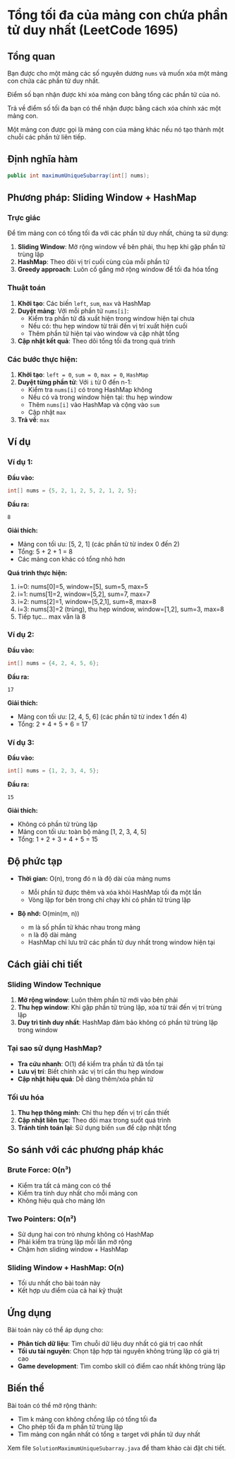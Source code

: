 # Tổng tối đa của mảng con chứa phần tử duy nhất (LeetCode 1695)

## Tổng quan

Bạn được cho một mảng các số nguyên dương `nums` và muốn xóa một mảng con chứa các phần tử duy nhất.

Điểm số bạn nhận được khi xóa mảng con bằng tổng các phần tử của nó.

Trả về điểm số tối đa bạn có thể nhận được bằng cách xóa chính xác một mảng con.

Một mảng con được gọi là mảng con của mảng khác nếu nó tạo thành một chuỗi các phần tử liên tiếp.

## Định nghĩa hàm

```java
public int maximumUniqueSubarray(int[] nums);
```

## Phương pháp: Sliding Window + HashMap

### Trực giác

Để tìm mảng con có tổng tối đa với các phần tử duy nhất, chúng ta sử dụng:

1. **Sliding Window**: Mở rộng window về bên phải, thu hẹp khi gặp phần tử trùng lặp
2. **HashMap**: Theo dõi vị trí cuối cùng của mỗi phần tử
3. **Greedy approach**: Luôn cố gắng mở rộng window để tối đa hóa tổng

### Thuật toán

1. **Khởi tạo**: Các biến `left`, `sum`, `max` và HashMap
2. **Duyệt mảng**: Với mỗi phần tử `nums[i]`:
   - Kiểm tra phần tử đã xuất hiện trong window hiện tại chưa
   - Nếu có: thu hẹp window từ trái đến vị trí xuất hiện cuối
   - Thêm phần tử hiện tại vào window và cập nhật tổng
3. **Cập nhật kết quả**: Theo dõi tổng tối đa trong quá trình

### Các bước thực hiện:

1. **Khởi tạo**: `left = 0`, `sum = 0`, `max = 0`, `HashMap`
2. **Duyệt từng phần tử**: Với `i` từ 0 đến n-1:
   - Kiểm tra `nums[i]` có trong HashMap không
   - Nếu có và trong window hiện tại: thu hẹp window
   - Thêm `nums[i]` vào HashMap và cộng vào `sum`
   - Cập nhật `max`
3. **Trả về**: `max`

## Ví dụ

### Ví dụ 1:
**Đầu vào:**
```java
int[] nums = {5, 2, 1, 2, 5, 2, 1, 2, 5};
```

**Đầu ra:**
```
8
```

**Giải thích:**
- Mảng con tối ưu: [5, 2, 1] (các phần tử từ index 0 đến 2)
- Tổng: 5 + 2 + 1 = 8
- Các mảng con khác có tổng nhỏ hơn

**Quá trình thực hiện:**
1. i=0: nums[0]=5, window=[5], sum=5, max=5
2. i=1: nums[1]=2, window=[5,2], sum=7, max=7  
3. i=2: nums[2]=1, window=[5,2,1], sum=8, max=8
4. i=3: nums[3]=2 (trùng), thu hẹp window, window=[1,2], sum=3, max=8
5. Tiếp tục... max vẫn là 8

### Ví dụ 2:
**Đầu vào:**
```java
int[] nums = {4, 2, 4, 5, 6};
```

**Đầu ra:**
```
17
```

**Giải thích:**
- Mảng con tối ưu: [2, 4, 5, 6] (các phần tử từ index 1 đến 4)
- Tổng: 2 + 4 + 5 + 6 = 17

### Ví dụ 3:
**Đầu vào:**
```java
int[] nums = {1, 2, 3, 4, 5};
```

**Đầu ra:**
```
15
```

**Giải thích:**
- Không có phần tử trùng lặp
- Mảng con tối ưu: toàn bộ mảng [1, 2, 3, 4, 5]
- Tổng: 1 + 2 + 3 + 4 + 5 = 15

## Độ phức tạp

- **Thời gian:** O(n), trong đó n là độ dài của mảng nums
  - Mỗi phần tử được thêm và xóa khỏi HashMap tối đa một lần
  - Vòng lặp for bên trong chỉ chạy khi có phần tử trùng lặp

- **Bộ nhớ:** O(min(m, n))
  - m là số phần tử khác nhau trong mảng
  - n là độ dài mảng
  - HashMap chỉ lưu trữ các phần tử duy nhất trong window hiện tại

## Cách giải chi tiết

### Sliding Window Technique

1. **Mở rộng window**: Luôn thêm phần tử mới vào bên phải
2. **Thu hẹp window**: Khi gặp phần tử trùng lặp, xóa từ trái đến vị trí trùng lặp
3. **Duy trì tính duy nhất**: HashMap đảm bảo không có phần tử trùng lặp trong window

### Tại sao sử dụng HashMap?

- **Tra cứu nhanh**: O(1) để kiểm tra phần tử đã tồn tại
- **Lưu vị trí**: Biết chính xác vị trí cần thu hẹp window
- **Cập nhật hiệu quả**: Dễ dàng thêm/xóa phần tử

### Tối ưu hóa

1. **Thu hẹp thông minh**: Chỉ thu hẹp đến vị trí cần thiết
2. **Cập nhật liên tục**: Theo dõi max trong suốt quá trình
3. **Tránh tính toán lại**: Sử dụng biến `sum` để cập nhật tổng

## So sánh với các phương pháp khác

### Brute Force: O(n³)
- Kiểm tra tất cả mảng con có thể
- Kiểm tra tính duy nhất cho mỗi mảng con
- Không hiệu quả cho mảng lớn

### Two Pointers: O(n²)  
- Sử dụng hai con trỏ nhưng không có HashMap
- Phải kiểm tra trùng lặp mỗi lần mở rộng
- Chậm hơn sliding window + HashMap

### Sliding Window + HashMap: O(n)
- Tối ưu nhất cho bài toán này
- Kết hợp ưu điểm của cả hai kỹ thuật

## Ứng dụng

Bài toán này có thể áp dụng cho:
- **Phân tích dữ liệu**: Tìm chuỗi dữ liệu duy nhất có giá trị cao nhất
- **Tối ưu tài nguyên**: Chọn tập hợp tài nguyên không trùng lặp có giá trị cao
- **Game development**: Tìm combo skill có điểm cao nhất không trùng lặp

## Biến thể

Bài toán có thể mở rộng thành:
- Tìm k mảng con không chồng lắp có tổng tối đa
- Cho phép tối đa m phần tử trùng lặp
- Tìm mảng con ngắn nhất có tổng ≥ target với phần tử duy nhất

Xem file `SolutionMaximumUniqueSubarray.java` để tham khảo cài đặt chi tiết.
